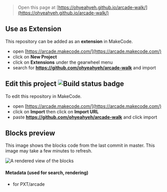  


> Open this page at [https://ohyeahyeh.github.io/arcade-walk/](https://ohyeahyeh.github.io/arcade-walk/)

## Use as Extension

This repository can be added as an **extension** in MakeCode.

* open [https://arcade.makecode.com/](https://arcade.makecode.com/)
* click on **New Project**
* click on **Extensions** under the gearwheel menu
* search for **https://github.com/ohyeahyeh/arcade-walk** and import

## Edit this project ![Build status badge](https://github.com/ohyeahyeh/arcade-walk/workflows/MakeCode/badge.svg)

To edit this repository in MakeCode.

* open [https://arcade.makecode.com/](https://arcade.makecode.com/)
* click on **Import** then click on **Import URL**
* paste **https://github.com/ohyeahyeh/arcade-walk** and click import

## Blocks preview

This image shows the blocks code from the last commit in master.
This image may take a few minutes to refresh.

![A rendered view of the blocks](https://github.com/ohyeahyeh/arcade-walk/raw/master/.github/makecode/blocks.png)

#### Metadata (used for search, rendering)

* for PXT/arcade
<script src="https://makecode.com/gh-pages-embed.js"></script><script>makeCodeRender("{{ site.makecode.home_url }}", "{{ site.github.owner_name }}/{{ site.github.repository_name }}");</script>
